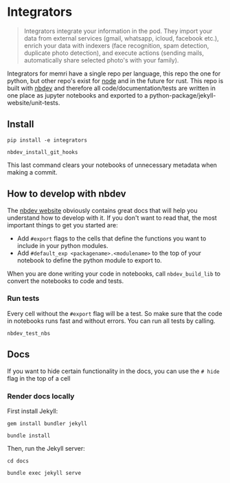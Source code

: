 # Integrators
> Integrators integrate your information in the pod. They import your data from external services (gmail, whatsapp, icloud, facebook etc.), enrich your data with indexers (face recognition, spam detection, duplicate photo detection), and execute actions (sending mails, automatically share selected photo's with your family).


Integrators for memri have a single repo per language, this repo the one for python, but other repo's exist for [node](https://gitlab.memri.io/memri/nodeintegrators) and in the future for rust. This repo is built with [nbdev](https://github.com/fastai/nbdev) and therefore all code/documentation/tests are written in one place as jupyter notebooks and exported to a python-package/jekyll-website/unit-tests.

## Install

`pip install -e integrators`

`nbdev_install_git_hooks`

This last command clears your notebooks of unnecessary metadata when making a commit.

## How to develop with nbdev

The [nbdev website](https://github.com/fastai/nbdev) obviously contains great docs that will help you understand how to develop with it. If you don't want to read that, the most important things to get you started are:

- Add `#export` flags to the cells that define the functions you want to include in your python modules.
- Add `#default_exp <packagename>.<modulename>` to the top of your notebook to define the python module to export to.

When you are done writing your code in notebooks, call `nbdev_build_lib` to convert the notebooks to code and tests.

### Run tests

Every cell without the `#export` flag will be a test. So make sure that the code in notebooks runs fast and without errors. You can run all tests by calling.

`nbdev_test_nbs`

## Docs

If you want to hide certain functionality in the docs, you can use the `# hide` flag in the top of a cell

### Render docs locally

First install Jekyll:

`gem install bundler jekyll`

`bundle install`

Then, run the Jekyll server:

`cd docs`

`bundle exec jekyll serve`
